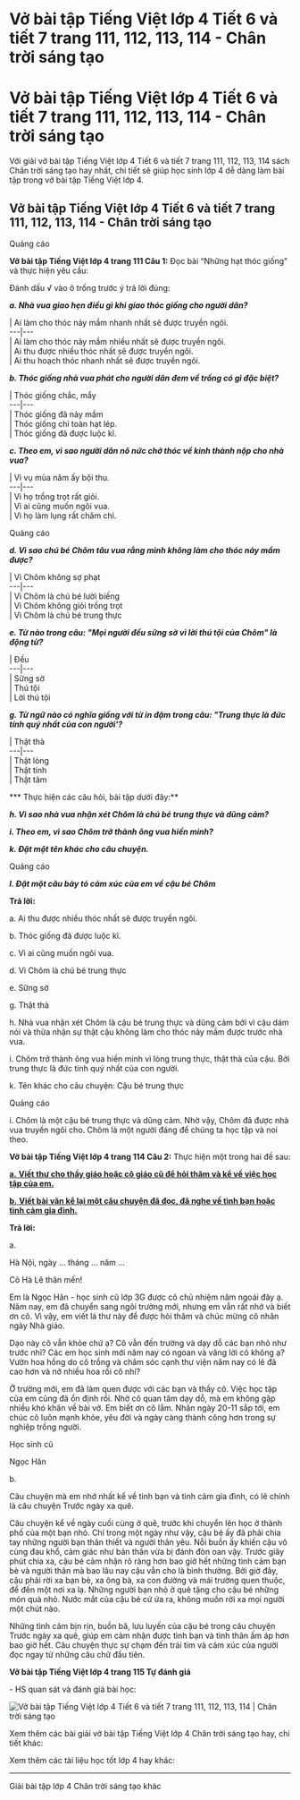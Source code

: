 # Vở bài tập Tiếng Việt lớp 4 Tiết 6 và tiết 7 trang 111, 112, 113, 114 - Chân trời sáng tạo

# Vở bài tập Tiếng Việt lớp 4 Tiết 6 và tiết 7 trang 111, 112, 113, 114 - Chân trời sáng tạo

Với giải vở bài tập Tiếng Việt lớp 4 Tiết 6 và tiết 7 trang 111, 112, 113, 114 sách Chân trời sáng tạo hay nhất, chi tiết sẽ giúp học sinh lớp 4 dễ dàng làm bài tập trong vở bài tập Tiếng Việt lớp 4.

## Vở bài tập Tiếng Việt lớp 4 Tiết 6 và tiết 7 trang 111, 112, 113, 114 - Chân trời sáng tạo

Quảng cáo

**Vở bài tập Tiếng Việt lớp 4 trang 111 Câu 1:** Đọc bài “Những hạt thóc giống” và thực hiện yêu cầu: 

Đánh dấu √ vào ô trống trước ý trả lời đúng: 

**_a. Nhà vua giao hẹn điều gì khi giao thóc giống cho người dân?_**

| Ai làm cho thóc nảy mầm nhanh nhất sẽ được truyền ngôi.  
---|---  
| Ai làm cho thóc nảy mầm nhiều nhất sẽ được truyền ngôi.  
| Ai thu được nhiều thóc nhất sẽ được truyền ngôi.  
| Ai thu hoạch thóc nhanh nhất sẽ được truyền ngôi.  
  
**_b. Thóc giống nhà vua phát cho người dân đem về trồng có gì đặc biệt?_**

| Thóc giống chắc, mẩy  
---|---  
| Thóc giống đã nảy mầm  
| Thóc giống chỉ toàn hạt lép.  
| Thóc giống đã được luộc kĩ.  
  
**_c. Theo em, vì sao người dân nô nức chở thóc về kinh thành nộp cho nhà vua?_**

| Vì vụ mùa năm ấy bội thu.  
---|---  
| Vì họ trồng trọt rất giỏi.  
| Vì ai cũng muốn ngôi vua.  
| Vì họ làm lụng rất chăm chỉ.  
  
Quảng cáo

**_d. Vì sao chú bé Chôm tâu vua rằng mình không làm cho thóc nảy mầm được?_**

| Vì Chôm không sợ phạt  
---|---  
| Vì Chôm là chú bé lười biếng  
| Vì Chôm không giỏi trồng trọt  
| Vì Chôm là chú bé trung thực  
  
**_e. Từ nào trong câu: "Mọi người đều sững sờ vì lời thú tội của Chôm" là động từ?_**

| Đều  
---|---  
| Sững sờ  
| Thú tội  
| Lời thú tội  
  
**_g. Từ ngữ nào có nghĩa giống với từ in đậm trong câu: "Trung thực là đức tính quý nhất của con người'?_**

| Thật thà  
---|---  
| Thật lòng  
| Thật tính  
| Thật tâm  
  
*** Thực hiện các câu hỏi, bài tập dưới đây:**

**_h. Vì sao nhà vua nhận xét Chôm là chú bé trung thực và dũng cảm?_**

**_i. Theo em, vì sao Chôm trở thành ông vua hiền minh?_**

**_k. Đặt một tên khác cho câu chuyện._**

Quảng cáo

**_l. Đặt một câu bày tỏ cảm xúc của em về cậu bé Chôm_**

**Trả lời:**

a. Ai thu được nhiều thóc nhất sẽ được truyền ngôi.

b. Thóc giống đã được luộc kĩ.

c. Vì ai cũng muốn ngôi vua.

d. Vì Chôm là chú bé trung thực

e. Sững sờ

g. Thật thà

h. Nhà vua nhận xét Chôm là cậu bé trung thực và dũng cảm bởi vì cậu dám nói và thừa nhận sự thật cậu không làm cho thóc nảy mầm được trước nhà vua.

i. Chôm trở thành ông vua hiền minh vì lòng trung thực, thật thà của cậu. Bởi trung thực là đức tính quý nhất của con người.

k. Tên khác cho câu chuyện: Cậu bé trung thực

Quảng cáo

i. Chôm là một cậu bé trung thực và dũng cảm. Nhờ vậy, Chôm đã được nhà vua truyền ngôi cho. Chôm là một người đáng để chúng ta học tập và noi theo.

**Vở bài tập Tiếng Việt lớp 4 trang 114 Câu 2:** Thực hiện một trong hai đề sau:

[**a.** **Viết thư cho thầy giáo hoặc cô giáo cũ để hỏi thăm và kể về việc học tập của em.**](https://vietjack.com/vbt-tieng-viet-4-ct/viet-thu-cho-thay-giao-hoac-co-giao-cu-de-hoi-tham-vm.jsp)

[**b.** **Viết bài văn kể lại một câu chuyện đã đọc, đã nghe về tình bạn hoặc tình cảm gia đình.**](https://vietjack.com/vbt-tieng-viet-4-ct/viet-bai-van-ke-lai-mot-cau-chuyen-da-doc-da-nghe-ve-tinh-vm.jsp)

**Trả lời:**

a. 

Hà Nội, ngày … tháng … năm …

Cô Hà Lê thân mến!

Em là Ngọc Hân - học sinh cũ lớp 3G được cô chủ nhiệm năm ngoái đây ạ. Năm nay, em đã chuyển sang ngôi trường mới, nhưng em vẫn rất nhớ và biết ơn cô. Vì vậy, em viết lá thư này để được hỏi thăm và chúc mừng cô nhân ngày Nhà giáo.

Dạo này cô vẫn khỏe chứ ạ? Cô vẫn đến trường và dạy dỗ các bạn nhỏ như trước nhỉ? Các em học sinh mới năm nay có ngoan và vâng lời cô không ạ? Vườn hoa hồng do cô trồng và chăm sóc cạnh thư viện năm nay có lẽ đã cao hơn và nở nhiều hoa rồi cô nhỉ? 

Ở trường mới, em đã làm quen được với các bạn và thầy cô. Việc học tập của em cũng đã ổn định rồi. Nhờ cô quan tâm dạy dỗ, mà em không gặp nhiều khó khăn về bài vở. Em biết ơn cô lắm. Nhân ngày 20-11 sắp tới, em chúc cô luôn mạnh khỏe, yêu đời và ngày càng thành công hơn trong sự nghiệp trồng người.

Học sinh cũ

Ngọc Hân

b. 

Câu chuyện mà em nhớ nhất kể về tình bạn và tình cảm gia đình, có lẽ chính là câu chuyện Trước ngày xa quê.

Câu chuyện kể về ngày cuối cùng ở quê, trước khi chuyển lên học ở thành phố của một bạn nhỏ. Chỉ trong một ngày như vậy, cậu bé ấy đã phải chia tay những người bạn thân thiết và người thân yêu. Nỗi buồn ấy khiến cậu vô cùng đau khổ, cảm giác như bản thân vừa bị đánh đòn oan vậy. Trước giây phút chia xa, cậu bé cảm nhận rõ ràng hơn bao giờ hết những tình cảm bạn bè và người thân mà bao lâu nay cậu vẫn cho là bình thường. Bởi giờ đây, cậu phải rời xa bạn bè, xa ông bà, xa con đường và mái trường quen thuộc, để đến một nơi xa lạ. Những người bạn nhỏ ở quê tặng cho cậu bé những món quà nhỏ. Nước mắt của cậu bé cứ ứa ra, không muốn rời xa mọi người một chút nào.

Những tình cảm bịn rịn, buồn bã, lưu luyến của cậu bé trong câu chuyện Trước ngày xa quê, giúp em cảm nhận được tình bạn và tình thân ấm áp hơn bao giờ hết. Câu chuyện thực sự chạm đến trái tim và cảm xúc của người đọc ngay từ những câu chữ đầu tiên.

**Vở bài tập Tiếng Việt lớp 4 trang 115 Tự đánh giá**

\- HS quan sát và đánh giá bài học:

![Vở bài tập Tiếng Việt lớp 4 Tiết 6 và tiết 7 trang 111, 112, 113, 114 | Chân trời sáng tạo](https://vietjack.com/vbt-tieng-viet-4-ct/images/tiet-6-va-tiet-7-trang-111-189728.PNG)

Xem thêm các bài giải vở bài tập Tiếng Việt lớp 4 Chân trời sáng tạo hay, chi tiết khác:

Xem thêm các tài liệu học tốt lớp 4 hay khác:

* * *

Giải bài tập lớp 4 Chân trời sáng tạo khác
